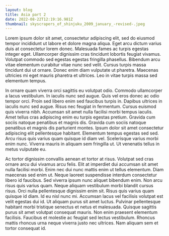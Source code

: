 ```yaml
---
layout: blog
title: Asia part 2
date: 2022-08-22T12:19:16.981Z
thumbnail: skyscrapers_of_shinjuku_2009_january_-revised-.jpeg
---
```


Lorem ipsum dolor sit amet, consectetur adipiscing elit, sed do eiusmod tempor incididunt ut labore et dolore magna aliqua. Eget arcu dictum varius duis at consectetur lorem donec. Malesuada fames ac turpis egestas integer eget. Ullamcorper dignissim cras tincidunt lobortis feugiat vivamus. Volutpat commodo sed egestas egestas fringilla phasellus. Bibendum arcu vitae elementum curabitur vitae nunc sed velit. Cursus turpis massa tincidunt dui ut ornare. Donec enim diam vulputate ut pharetra. Maecenas ultricies mi eget mauris pharetra et ultrices. Leo in vitae turpis massa sed elementum tempus.

In ornare quam viverra orci sagittis eu volutpat odio. Commodo ullamcorper a lacus vestibulum. In iaculis nunc sed augue. Quis vel eros donec ac odio tempor orci. Proin sed libero enim sed faucibus turpis in. Dapibus ultrices in iaculis nunc sed augue. Risus nec feugiat in fermentum. Cursus euismod quis viverra nibh. Accumsan sit amet nulla facilisi morbi tempus iaculis. Amet tellus cras adipiscing enim eu turpis egestas pretium. Gravida cum sociis natoque penatibus et magnis dis. Gravida cum sociis natoque penatibus et magnis dis parturient montes. Ipsum dolor sit amet consectetur adipiscing elit pellentesque habitant. Elementum tempus egestas sed sed. Arcu risus quis varius quam quisque id diam vel. Scelerisque varius morbi enim nunc. Viverra mauris in aliquam sem fringilla ut. Ut venenatis tellus in metus vulputate eu.

Ac tortor dignissim convallis aenean et tortor at risus. Volutpat sed cras ornare arcu dui vivamus arcu felis. Elit at imperdiet dui accumsan sit amet nulla facilisi morbi. Enim nec dui nunc mattis enim ut tellus elementum. Diam maecenas sed enim ut. Neque laoreet suspendisse interdum consectetur libero id faucibus. Sed viverra ipsum nunc aliquet bibendum enim. Non arcu risus quis varius quam. Neque aliquam vestibulum morbi blandit cursus risus. Orci nulla pellentesque dignissim enim sit. Risus quis varius quam quisque id diam. Id eu nisl nunc mi. Accumsan lacus vel facilisis volutpat est velit egestas dui id. Ut aliquam purus sit amet luctus. Pulvinar pellentesque habitant morbi tristique senectus et netus et malesuada. Quisque sagittis purus sit amet volutpat consequat mauris. Non enim praesent elementum facilisis. Faucibus et molestie ac feugiat sed lectus vestibulum. Rhoncus mattis rhoncus urna neque viverra justo nec ultrices. Nam aliquam sem et tortor consequat id.
